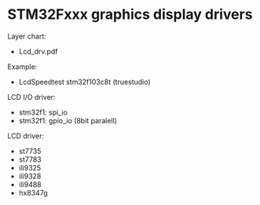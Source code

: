 # STM32Fxxx graphics display drivers

Layer chart:
- Lcd_drv.pdf

Example:
- LcdSpeedtest stm32f103c8t (truestudio)

LCD I/O driver:
- stm32f1: spi_io
- stm32f1: gpio_io (8bit paralell)

LCD driver:
- st7735
- st7783
- ili9325
- ili9328
- ili9488
- hx8347g
